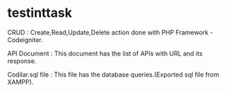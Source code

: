 # testinttask


CRUD : Create,Read,Update,Delete action done with PHP Framework - Codeigniter.

API Document : This document has the list of APIs with URL and its response.

Codilar.sql file : This file has the database queries.(Exported sql file from XAMPP).